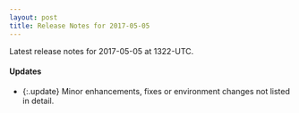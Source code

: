 ```yaml
---
layout: post
title: Release Notes for 2017-05-05
---
```


Latest release notes for 2017-05-05 at 1322-UTC.

<div class='updates' markdown='1'>

#### Updates

- {:.update} Minor enhancements, fixes or environment changes not listed in detail.

</div>


